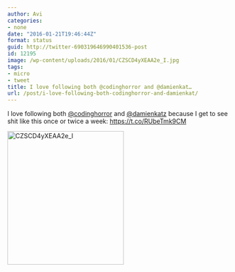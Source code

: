 ```yaml
---
author: Avi
categories:
- none
date: "2016-01-21T19:46:44Z"
format: status
guid: http://twitter-690319646990401536-post
id: 12195
image: /wp-content/uploads/2016/01/CZSCD4yXEAA2e_I.jpg
tags:
- micro
- tweet
title: I love following both @codinghorror and @damienkat…
url: /post/i-love-following-both-codinghorror-and-damienkat/
---
```

I love following both [@codinghorror](http://twitter.com/codinghorror) and [@damienkatz](http://twitter.com/damienkatz) because I get to see shit like this once or twice a week: https://t.co/RUbeTmk9CM

<img width="262" height="300" src="http://aviflax.com/wp-content/uploads/2016/01/CZSCD4yXEAA2e_I-262x300.jpg" class="attachment-medium size-medium" alt="CZSCD4yXEAA2e_I" />